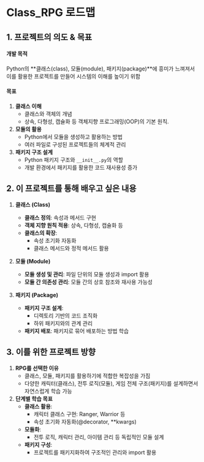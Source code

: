# Class_RPG 로드맵

## 1. 프로젝트의 의도 & 목표

#### 개발 목적

Python의 **클래스(class), 모듈(module), 패키지(package)**에 흥미가 느껴져서 이를 활용한 프로젝트를 만들어 시스템의 이해를 높이기 위함

#### 목표

1. **클래스 이해**
    - 클래스와 객체의 개념
    - 상속, 다형성, 캡슐화 등 객체지향 프로그래밍(OOP)의 기본 원칙.
2. **모듈의 활용**
    - Python에서 모듈을 생성하고 활용하는 방법
    - 여러 파일로 구성된 프로젝트들의 체계적 관리
3. **패키지 구조 설계**
    - Python 패키지 구조와 `__init__.py`의 역할
    - 개발 환경에서 패키지를 활용한 코드 재사용성 증가

## 2. 이 프로젝트를 통해 배우고 싶은 내용

1. **클래스 (Class)**
    - **클래스 정의**: 속성과 메서드 구현
    - **객체 지향 원칙 적용**: 상속, 다형성, 캡슐화 등
    - **클래스의 확장**:
        - 속성 초기화 자동화
        - 클래스 메서드와 정적 메서드 활용
2. **모듈 (Module)**

    - **모듈 생성 및 관리**: 파일 단위의 모듈 생성과 import 활용
    - **모듈 간 의존성 관리**: 모듈 간의 상호 참조와 재사용 가능성

3. **패키지 (Package)**
    - **패키지 구조 설계**:
        - 디렉토리 기반의 코드 조직화
        - 하위 패키지와의 관계 관리
    - **패키지 배포**: 패키지로 묶어 배포하는 방법 학습

## 3. 이를 위한 프로젝트 방향

1. **RPG를 선택한 이유**
    - 클래스, 모듈, 패키지를 활용하기에 적합한 복잡성을 가짐
    - 다양한 캐릭터(클래스), 전투 로직(모듈), 게임 전체 구조(패키지)를 설계하면서 자연스럽게 학습 가능
2. **단계별 학습 목표**
    - **클래스 활용**:
        - 캐릭터 클래스 구현: Ranger, Warrior 등
        - 속성 초기화 자동화(@decorator, \*\*kwargs)
    - **모듈화**:
        - 전투 로직, 캐릭터 관리, 아이템 관리 등 독립적인 모듈 설계
    - **패키지 구성**:
        - 프로젝트를 패키지화하여 구조적인 관리와 import 활용

